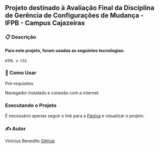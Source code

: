 ## Projeto destinado à Avaliação Final da Disciplina de Gerência de Configurações de Mudança - IFPB - Campus Cajazeiras

### 📋 Descrição

#### Para este projeto, foram usadas as seguintes tecnologias: 

    HTML e CSS 

### 🚀 Como Usar
Pré-requisitos

Navegador instalado e conexão com a internet. 

### Executando o Projeto

É necessário apenas seguir o link para a [Página](https://vinisbene.github.io/avaliacao-final/index.html) e visualizar o projeto.

### ✍️ Autor

Vinicius Benedito
[GitHub](https://github.com/vinisbene)
